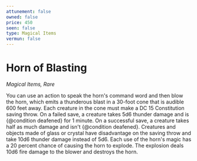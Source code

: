```yaml
---
attunement: false
owned: false
price: 450
seen: false
type: Magical Items
vermun: false
---
```

# Horn of Blasting

*Magical Items, Rare*

You can use an action to speak the horn's command word and then blow the horn, which emits a thunderous blast in a 30-foot cone that is audible 600 feet away. Each creature in the cone must make a DC 15 Constitution saving throw. On a failed save, a creature takes 5d6 thunder damage and is {@condition deafened} for 1 minute. On a successful save, a creature takes half as much damage and isn't {@condition deafened}. Creatures and objects made of glass or crystal have disadvantage on the saving throw and take 10d6 thunder damage instead of 5d6. Each use of the horn's magic has a 20 percent chance of causing the horn to explode. The explosion deals 10d6 fire damage to the blower and destroys the horn.